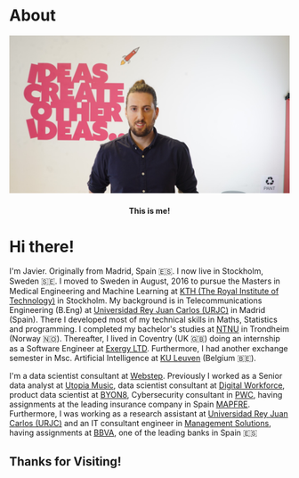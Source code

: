 # About


<center>
  <img src="images/about_profile.png" alt="tracks_streams" width="700" align=center/>
  <figcaption> 
    <h4>This is me!</h4>  
  </figcaption>
</center>

# Hi there!

I'm Javier. Originally from Madrid, Spain :es:. I now live in Stockholm, Sweden :sweden:. I moved to Sweden in August, 2016 to pursue the Masters in Medical Engineering   and Machine Learning at [KTH (The Royal Institute of Technology)](https://www.kth.se)  in Stockholm. My background is in Telecommunications Engineering (B.Eng) at [Universidad Rey Juan Carlos (URJC)](https://www.urjc.es) in Madrid (Spain). There I developed most of my technical skills in Maths, Statistics and programming. I completed my bachelor's studies at [NTNU](https://www.ntnu.edu) in Trondheim (Norway :norway:). Thereafter, I lived in Coventry (UK :uk:) doing an internship as a Software Engineer at [Exergy LTD](https://www.linkedin.com/company/exergy/about/). Furthermore, I had another exchange semester in Msc. Artificial Intelligence at [KU Leuven](https://www.kuleuven.be/english/) (Belgium :belgium:). 

I'm a data scientist consultant at [Webstep](https://www.webstep.se). Previously I worked as a Senior data analyst at [Utopia Music](https://utopiamusic.com), data scientist consultant at [Digital Workforce](https://digitalworkforce.com), product data scientist at [BYON8](https://www.byon8.com), Cybersecurity consultant in [PWC](https://www.pwc.com), having assignments at the leading insurance company in Spain [MAPFRE](https://www.mapfre.com). Furthermore, I was working as a research assistant at [Universidad Rey Juan Carlos (URJC)](https://www.urjc.es) and an IT consultant engineer in [Management Solutions](https://www.managementsolutions.com/en), having assignments at [BBVA](https://www.bbva.es/en/personas.html), one of the leading banks in Spain :es: 







## Thanks for Visiting!




